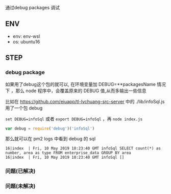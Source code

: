 
通过debug packages 调试

## ENV

- env: env-wsl
- os: ubuntu16

## STEP

### debug package 

如果用了debug这个包的就可以, 在环境变量加 DEBUG=**packagesName 情况下 ，那么 node 程序中，会覆盖原来的 DEBUG 值,从而多输出一些信息

比如在 https://github.com/eiuapp/tl-lvchuang-src-server 中的 ./lib/infoSql.js 用了一个包 debug

`set DEBUG=infoSql` 或者 `export DEBUG=infoSql` ，再 `node index.js` 

```javascript
var debug = require('debug')('infoSql')
```

那么就可以在 pm2 logs 中看到 debug 的 sql 

```
16|index  | Fri, 10 May 2019 10:23:40 GMT infoSql SELECT count(*) as number, area as type FROM enterprise_data GROUP BY area
16|index  | Fri, 10 May 2019 10:23:40 GMT infoSql []
```




### 问题(已解决) ###
### 问题(未解决) ###
